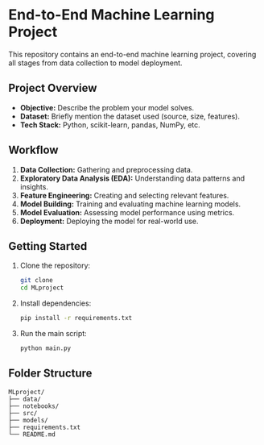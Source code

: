 # End-to-End Machine Learning Project

This repository contains an end-to-end machine learning project, covering all stages from data collection to model deployment.

## Project Overview

- **Objective:** Describe the problem your model solves.
- **Dataset:** Briefly mention the dataset used (source, size, features).
- **Tech Stack:** Python, scikit-learn, pandas, NumPy, etc.

## Workflow

1. **Data Collection:** Gathering and preprocessing data.
2. **Exploratory Data Analysis (EDA):** Understanding data patterns and insights.
3. **Feature Engineering:** Creating and selecting relevant features.
4. **Model Building:** Training and evaluating machine learning models.
5. **Model Evaluation:** Assessing model performance using metrics.
6. **Deployment:** Deploying the model for real-world use.

## Getting Started

1. Clone the repository:
    ```bash
    git clone 
    cd MLproject
    ```
2. Install dependencies:
    ```bash
    pip install -r requirements.txt
    ```
3. Run the main script:
    ```bash
    python main.py
    ```

## Folder Structure

```
MLproject/
├── data/
├── notebooks/
├── src/
├── models/
├── requirements.txt
└── README.md
```

